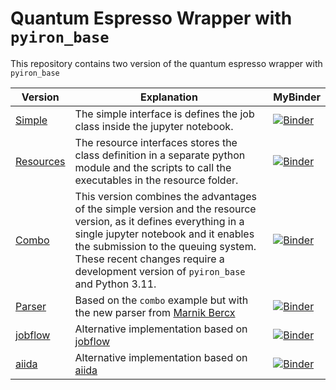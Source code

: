 # Quantum Espresso Wrapper with `pyiron_base`

This repository contains two version of the quantum espresso wrapper with `pyiron_base`

| Version                                                                                 | Explanation                                                                                                                                     | MyBinder                                                                                                                                              | 
|-----------------------------------------------------------------------------------------|-------------------------------------------------------------------------------------------------------------------------------------------------|-------------------------------------------------------------------------------------------------------------------------------------------------------|
| [Simple](https://github.com/jan-janssen/quantum_espresso_pyiron_base/tree/simple)       | The simple interface is defines the job class inside the jupyter notebook.                                                                                                                                                                                                                  | [![Binder](https://mybinder.org/badge_logo.svg)](https://mybinder.org/v2/gh/jan-janssen/quantum_espresso_pyiron_base/simple?labpath=example.ipynb)    |
| [Resources](https://github.com/jan-janssen/quantum_espresso_pyiron_base/tree/resources) | The resource interfaces stores the class definition in a separate python module and the scripts to call the executables in the resource folder.                                                                                                                                           | [![Binder](https://mybinder.org/badge_logo.svg)](https://mybinder.org/v2/gh/jan-janssen/quantum_espresso_pyiron_base/resources?labpath=example.ipynb) |
| [Combo](https://github.com/jan-janssen/quantum_espresso_pyiron_base/tree/combo)         | This version combines the advantages of the simple version and the resource version, as it defines everything in a single jupyter notebook and it enables the submission to the queuing system. These recent changes require a development version of `pyiron_base` and Python 3.11. | [![Binder](https://mybinder.org/badge_logo.svg)](https://mybinder.org/v2/gh/jan-janssen/quantum_espresso_pyiron_base/combo?labpath=example.ipynb)     |
| [Parser](https://github.com/jan-janssen/quantum_espresso_pyiron_base/tree/parser)       | Based on the `combo` example but with the new parser from [Marnik Bercx](https://github.com/mbercx)                                              | [![Binder](https://mybinder.org/badge_logo.svg)](https://mybinder.org/v2/gh/jan-janssen/quantum_espresso_pyiron_base/parser?labpath=example.ipynb)      |
| [jobflow](https://github.com/jan-janssen/quantum_espresso_pyiron_base/tree/jobflow)     | Alternative implementation based on [jobflow](https://materialsproject.github.io/jobflow/)                                                       | [![Binder](https://mybinder.org/badge_logo.svg)](https://mybinder.org/v2/gh/jan-janssen/quantum_espresso_pyiron_base/jobflow?labpath=example.ipynb)     |
| [aiida](https://github.com/jan-janssen/quantum_espresso_pyiron_base/tree/aiida)         | Alternative implementation based on [aiida](https://www.aiida.net)                                                                               | [![Binder](https://mybinder.org/badge_logo.svg)](https://mybinder.org/v2/gh/jan-janssen/quantum_espresso_pyiron_base/aiida?labpath=example.ipynb)       |
